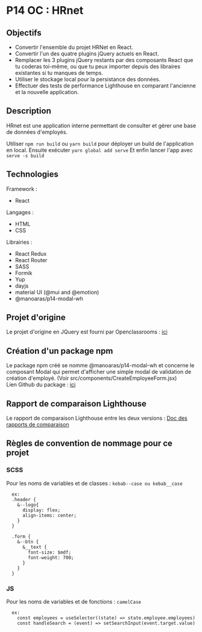 # P14 OC : HRnet

## Objectifs

- Convertir l'ensemble du projet HRNet en React.
- Convertir l'un des quatre plugins jQuery actuels en React.
- Remplacer les 3 plugins jQuery restants par des composants React que tu coderas toi-même, ou que tu peux importer depuis des libraires existantes si tu manques de temps.
- Utiliser le stockage local pour la persistance des données.
- Effectuer des tests de performance Lighthouse en comparant l'ancienne et la nouvelle application.

## Description

HRnet est une application interne permettant de consulter et gérer une base de données d'employés.

Utiliser `npm run build` ou `yarn build` pour déployer un build de l'application en local.
Ensuite exécuter `yarn global add serve`
Et enfin lancer l'app avec `serve -s build`

## Technologies

Framework :

- React

Langages :

- HTML
- CSS

Librairies :

- React Redux
- React Router
- SASS
- Formik
- Yup
- dayjs
- material UI (@mui and @emotion)
- @manoaras/p14-modal-wh

## Projet d'origine

Le projet d'origine en JQuery est fourni par Openclassrooms : [ici](https://github.com/OpenClassrooms-Student-Center/P12_Front-end)

## Création d'un package npm

Le package npm créé se nomme @manoaras/p14-modal-wh et concerne le composant Modal qui permet d'afficher une simple modal de validation de création d'employé. (Voir src/components/CreateEmployeeForm.jsx)</br>
Lien Github du package : [ici](https://github.com/manoaras/p14-modal-wh)

## Rapport de comparaison Lighthouse

Le rapport de comparaison Lighthouse entre les deux versions :
[Doc des rapports de comparaison](https://github.com/manoaras/P14-Wealth-Health/blob/main/Docs/lighthouse-hrnet-comparison.pdf)

## Règles de convention de nommage pour ce projet

### SCSS

Pour les noms de variables et de classes : `kebab--case ou kebab__case`
```
  ex:
  .header {
    &--logo{
      display: flex;
      align-items: center;
    }
  }

  .form {
    &--btn {
      &__text {
        font-size: $mdf;
        font-weight: 700;
      }
    }
  }
```

### JS

Pour les noms de variables et de fonctions : `camelCase`
```
  ex:
    const employees = useSelector((state) => state.employee.employees)
    const handleSearch = (event) => setSearchInput(event.target.value)
```
